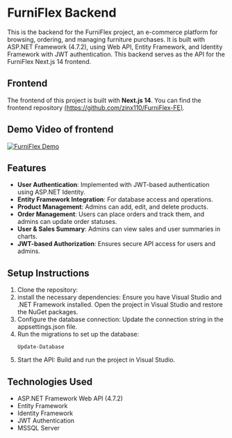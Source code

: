 # FurniFlex Backend

This is the backend for the FurniFlex project, an e-commerce platform for browsing, ordering, and managing furniture purchases. It is built with ASP.NET Framework (4.7.2), using Web API, Entity Framework, and Identity Framework with JWT authentication. This backend serves as the API for the FurniFlex Next.js 14 frontend.

## Frontend
The frontend of this project is built with **Next.js 14**. You can find the frontend repository [(https://github.com/zinx110/FurniFlex-FE)](https://github.com/roman0190/FurniFlex-FE).

## Demo Video of frontend

[![FurniFlex Demo](https://github.com/roman0190/FurniFlex-FE/raw/main/FurniFlex_Demo_HomePage.png)](https://github.com/roman0190/FurniFlex-FE/raw/main/FurniFlex_Demo.mp4)




## Features

- **User Authentication**: Implemented with JWT-based authentication using ASP.NET Identity.
- **Entity Framework Integration**: For database access and operations.
- **Product Management**: Admins can add, edit, and delete products.
- **Order Management**: Users can place orders and track them, and admins can update order statuses.
- **User & Sales Summary**: Admins can view sales and user summaries in charts.
- **JWT-based Authorization**: Ensures secure API access for users and admins.
  
## Setup Instructions

1. Clone the repository:
2. install the necessary dependencies:
    Ensure you have Visual Studio and .NET Framework installed.
    Open the project in Visual Studio and restore the NuGet packages.
3. Configure the database connection:
    Update the connection string in the appsettings.json file.
4. Run the migrations to set up the database:
    ```
    Update-Database
    ```
5. Start the API:
    Build and run the project in Visual Studio.

## Technologies Used
- ASP.NET Framework Web API (4.7.2)
- Entity Framework
- Identity Framework
- JWT Authentication
- MSSQL Server
